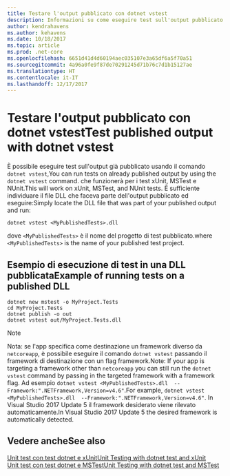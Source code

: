 ```yaml
---
title: Testare l'output pubblicato con dotnet vstest
description: Informazioni su come eseguire test sull'output pubblicato con il comando dotnet vstest.
author: kendrahavens
ms.author: kehavens
ms.date: 10/18/2017
ms.topic: article
ms.prod: .net-core
ms.openlocfilehash: 6651d41d4d60194aec035107e3a65df6a5f70a51
ms.sourcegitcommit: 4a96a0fe9f87de70291245d71b76c7d1b15127ae
ms.translationtype: HT
ms.contentlocale: it-IT
ms.lasthandoff: 12/17/2017
---
```

# <a name="test-published-output-with-dotnet-vstest"></a><span data-ttu-id="4f0a7-103">Testare l'output pubblicato con dotnet vstest</span><span class="sxs-lookup"><span data-stu-id="4f0a7-103">Test published output with dotnet vstest</span></span>

<span data-ttu-id="4f0a7-104">È possibile eseguire test sull'output già pubblicato usando il comando `dotnet vstest`,</span><span class="sxs-lookup"><span data-stu-id="4f0a7-104">You can run tests on already published output by using the `dotnet vstest` command.</span></span> <span data-ttu-id="4f0a7-105">che funzionerà per i test xUnit, MSTest e NUnit.</span><span class="sxs-lookup"><span data-stu-id="4f0a7-105">This will work on xUnit, MSTest, and NUnit tests.</span></span> <span data-ttu-id="4f0a7-106">È sufficiente individuare il file DLL che faceva parte dell'output pubblicato ed eseguire:</span><span class="sxs-lookup"><span data-stu-id="4f0a7-106">Simply locate the DLL file that was part of your published output and run:</span></span>

```
dotnet vstest <MyPublishedTests>.dll
```

<span data-ttu-id="4f0a7-107">dove `<MyPublishedTests>` è il nome del progetto di test pubblicato.</span><span class="sxs-lookup"><span data-stu-id="4f0a7-107">where `<MyPublishedTests>` is the name of your published test project.</span></span>

## <a name="example-of-running-tests-on-a-published-dll"></a><span data-ttu-id="4f0a7-108">Esempio di esecuzione di test in una DLL pubblicata</span><span class="sxs-lookup"><span data-stu-id="4f0a7-108">Example of running tests on a published DLL</span></span>

```
dotnet new mstest -o MyProject.Tests
cd MyProject.Tests
dotnet publish -o out
dotnet vstest out/MyProject.Tests.dll
```

> [!NOTE]
> <span data-ttu-id="4f0a7-109">Nota: se l'app specifica come destinazione un framework diverso da `netcoreapp`, è possibile eseguire il comando `dotnet vstest` passando il framework di destinazione con un flag framework.</span><span class="sxs-lookup"><span data-stu-id="4f0a7-109">Note: If your app is targeting a framework other than `netcoreapp` you can still run the `dotnet vstest` command by passing in the targeted framework with a framework flag.</span></span> <span data-ttu-id="4f0a7-110">Ad esempio `dotnet vstest <MyPublishedTests>.dll  --Framework:".NETFramework,Version=v4.6"`.</span><span class="sxs-lookup"><span data-stu-id="4f0a7-110">For example, `dotnet vstest <MyPublishedTests>.dll  --Framework:".NETFramework,Version=v4.6"`.</span></span> <span data-ttu-id="4f0a7-111">In Visual Studio 2017 Update 5 il framework desiderato viene rilevato automaticamente.</span><span class="sxs-lookup"><span data-stu-id="4f0a7-111">In Visual Studio 2017 Update 5 the desired framework is automatically detected.</span></span>

## <a name="see-also"></a><span data-ttu-id="4f0a7-112">Vedere anche</span><span class="sxs-lookup"><span data-stu-id="4f0a7-112">See also</span></span>
 [<span data-ttu-id="4f0a7-113">Unit test con test dotnet e xUnit</span><span class="sxs-lookup"><span data-stu-id="4f0a7-113">Unit Testing with dotnet test and xUnit</span></span>](unit-testing-with-dotnet-test.md)  
 [<span data-ttu-id="4f0a7-114">Unit test con test dotnet e MSTest</span><span class="sxs-lookup"><span data-stu-id="4f0a7-114">Unit Testing with dotnet test and MSTest</span></span>](unit-testing-with-mstest.md)  
